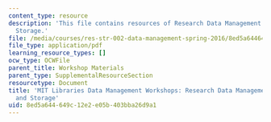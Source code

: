 ```yaml
---
content_type: resource
description: 'This file contains resources of Research Data Management: Sharing and
  Storage.'
file: /media/courses/res-str-002-data-management-spring-2016/8ed5a644649c12e2e05b403bba26d9a1_MITRES_STR002S16_DSStorage.pdf
file_type: application/pdf
learning_resource_types: []
ocw_type: OCWFile
parent_title: Workshop Materials
parent_type: SupplementalResourceSection
resourcetype: Document
title: 'MIT Libraries Data Management Workshops: Research Data Management: Sharing
  and Storage'
uid: 8ed5a644-649c-12e2-e05b-403bba26d9a1
---
```

